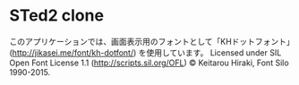 # STed2 clone

このアプリケーションでは、画面表示用のフォントとして「KHドットフォント」(http://jikasei.me/font/kh-dotfont/) を使用しています。
Licensed under SIL Open Font License 1.1 (http://scripts.sil.org/OFL)
© Keitarou Hiraki, Font Silo 1990-2015.